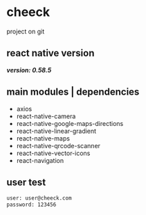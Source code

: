 # cheeck
project on git

## react native version
<b><i>version: 0.58.5</i></b>

## main modules | dependencies
<ul>
  <li>axios</li>
  <li>react-native-camera</li>
  <li>react-native-google-maps-directions</li>
  <li>react-native-linear-gradient</li>   
  <li>react-native-maps</li>   
  <li>react-native-qrcode-scanner</li>
  <li>react-native-vector-icons</li>
  <li>react-navigation</li>
</ul>

## user test 
```bash
user: user@cheeck.com
password: 123456
```
